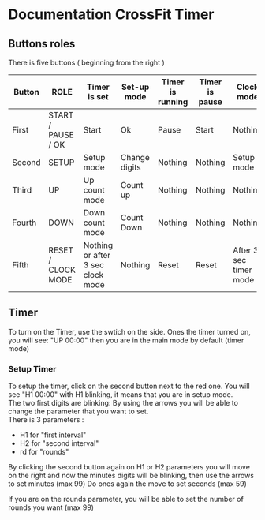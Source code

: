 # Documentation CrossFit Timer

## Buttons roles 
There is five buttons ( beginning from the right )

| Button |ROLE                |Timer is set                       |Set-up mode    | Timer is running | Timer is pause  | Clock mode       |
|--------|--------------------|-----------------------------------|---------------|------------------|-----------------|------------------|
|First   | START / PAUSE / OK | Start                             | Ok            | Pause            | Start           | Nothing
|Second  | SETUP              | Setup mode                        | Change digits | Nothing          | Nothing         | Setup mode
|Third   | UP                 | Up count mode                     | Count up      | Nothing          | Nothing         | Nothing
|Fourth  | DOWN               | Down count mode                   | Count Down    | Nothing          | Nothing         | Nothing
|Fifth   | RESET / CLOCK MODE | Nothing or after 3 sec clock mode | Nothing       | Reset            | Reset           | After 3 sec timer mode


## Timer

To turn on the Timer, use the swtich on the side.
Ones the timer turned on, you will see: "UP 00:00" then you are in the main mode by default (timer mode)

### Setup Timer

To setup the timer, click on the second button next to the red one.
You will see "H1 00:00" with H1 blinking, it means that you are in setup mode.<br/>
The two first digits are blinking:
By using the arrows you will be able to change the parameter that you want to set.<br/>
There is 3 parameters : 
- H1 for "first interval" 
- H2 for "second interval" 
- rd for "rounds"

By clicking the second button again on H1 or H2 parameters you will move on the right and now the minutes digits will be blinking, 
then use the arrows to set minutes (max 99)
Do ones again the move to set seconds (max 59)

If you are on the rounds parameter, you will be able to set the number of rounds you want (max 99)

